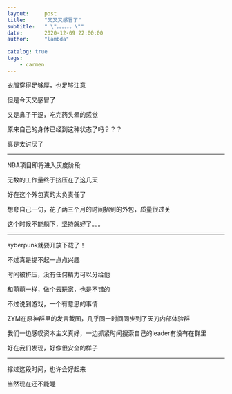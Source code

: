 ```yaml
---
layout:     post
title:      "又又又感冒了"
subtitle:   " \"。。。。。。\""
date:       2020-12-09 22:00:00
author:     "lambda"

catalog: true
tags:
    - carmen
---
```


衣服穿得足够厚，也足够注意

但是今天又感冒了

又是鼻子干涩，吃完药头晕的感觉

原来自己的身体已经到这种状态了吗？？？

真是太讨厌了

---

NBA项目即将进入灰度阶段

无数的工作量终于挤压在了这几天

好在这个外包真的太负责任了

想夸自己一句，花了两三个月的时间招到的外包，质量很过关

这个时候不能躺下，坚持就好了。。。

---

syberpunk就要开放下载了！

不过真是提不起一点点兴趣

时间被挤压，没有任何精力可以分给他

和萌萌一样，做个云玩家，也是不错的

不过说到游戏，一个有意思的事情

ZYM在原神群里的发言截图，几乎同一时间同步到了天刀内部体验群

我们一边感叹资本主义真好，一边抓紧时间搜索自己的leader有没有在群里

好在我们发现，好像很安全的样子

---

撑过这段时间，也许会好起来

当然现在还不能睡
